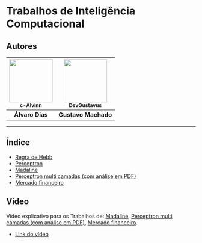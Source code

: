 # Trabalhos de Inteligência Computacional

## Autores

| [<img src="https://avatars.githubusercontent.com/u/141906500?v=4" width=115><br><sub>c-Alvinn</sub>](https://github.com/c-Alvinn) | [<img src="https://avatars.githubusercontent.com/u/103593279?v=4" width=115><br><sub>DevGustavus</sub>](https://github.com/DevGustavus) |
| :---: | :---: |
| **Álvaro Dias** | **Gustavo Machado** |
---
## Índice

- [Regra de Hebb](./trab-ia/src/main/java/org/example/trab1)
- [Perceptron](./trab-ia/src/main/java/org/example/trab2)
- [Madaline](./trab-ia/src/main/java/org/example/trab3)
- [Perceptron multi camadas (com análise em PDF)](./trab-ia/src/main/java/org/example/trab5)
- [Mercado financeiro](./trab-ia/src/main/java/org/example/trab6)

## Vídeo

Vídeo explicativo para os Trabalhos de: [Madaline](./trab-ia/src/main/java/org/example/trab3), [Perceptron multi camadas (com análise em PDF)](./trab-ia/src/main/java/org/example/trab5), [Mercado financeiro](./trab-ia/src/main/java/org/example/trab6).

- [Link do vídeo](https://www.youtube.com/watch?v=j3CGPBEmPo4)
